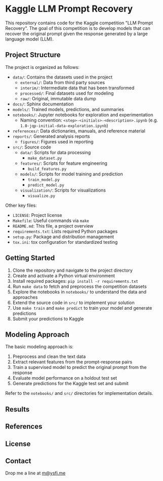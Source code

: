 # Kaggle LLM Prompt Recovery

This repository contains code for the Kaggle competition "LLM Prompt Recovery". The goal of this competition is to develop models that can recover the original prompt given the response generated by a large language model (LLM).

## Project Structure

The project is organized as follows:

- `data/`: Contains the datasets used in the project
  - `external/`: Data from third party sources
  - `interim/`: Intermediate data that has been transformed  
  - `processed/`: Final datasets used for modeling
  - `raw/`: Original, immutable data dump
- `docs/`: Sphinx documentation 
- `models/`: Trained models, predictions, and summaries
- `notebooks/`: Jupyter notebooks for exploration and experimentation
  - Naming convention: `<step>-<initials>-<description>.ipynb` (e.g. `1.0-jqp-initial-data-exploration.ipynb`)
- `references/`: Data dictionaries, manuals, and reference material
- `reports/`: Generated analysis reports
  - `figures/`: Figures used in reporting
- `src/`: Source code
  - `data/`: Scripts for data processing 
    - `make_dataset.py`
  - `features/`: Scripts for feature engineering
    - `build_features.py`  
  - `models/`: Scripts for model training and prediction
    - `train_model.py`
    - `predict_model.py`
  - `visualization/`: Scripts for visualizations
    - `visualize.py`

Other key files:
- `LICENSE`: Project license
- `Makefile`: Useful commands via `make` 
- `README.md`: This file, a project overview
- `requirements.txt`: Lists required Python packages 
- `setup.py`: Package and distribution management
- `tox.ini`: tox configuration for standardized testing

## Getting Started

1. Clone the repository and navigate to the project directory
2. Create and activate a Python virtual environment
3. Install required packages: `pip install -r requirements.txt`
4. Run `make data` to fetch and preprocess the competition datasets
5. Explore the notebooks in `notebooks/` to understand the data and approaches
6. Extend the source code in `src/` to implement your solution
7. Use `make train` and `make predict` to train your model and generate predictions
8. Submit your predictions to Kaggle

## Modeling Approach

The basic modeling approach is:
1. Preprocess and clean the text data 
2. Extract relevant features from the prompt-response pairs
3. Train a supervised model to predict the original prompt from the response
4. Evaluate model performance on a holdout test set
5. Generate predictions for the Kaggle test set and submit

Refer to the `notebooks/` and `src/` directories for implementation details.

## Results


## References


## License


## Contact

Drop me a line at [m@ysfi.me](mailto:m@ysfi.me?subject=Kaggle%20LLM%20Prompt%20Recovery%20REPO|)
